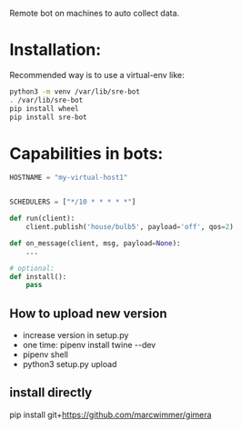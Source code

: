 Remote bot on machines to auto collect data.

Installation:
============================

Recommended way is to use a virtual-env like:

```bash
python3 -m venv /var/lib/sre-bot
. /var/lib/sre-bot
pip install wheel
pip install sre-bot
```



Capabilities in bots:
============================


```python
HOSTNAME = "my-virtual-host1"


SCHEDULERS = ["*/10 * * * * *"]

def run(client):
    client.publish('house/bulb5', payload='off', qos=2)

def on_message(client, msg, payload=None):
    ...

# optional:
def install():
    pass
```
## How to upload new version
  * increase version in setup.py
  * one time: pipenv install twine --dev
  * pipenv shell
  * python3 setup.py upload

## install directly

pip install git+https://github.com/marcwimmer/gimera